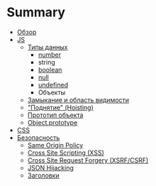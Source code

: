 # Summary

* [Обзор](README.md)
* [JS](js/README.md)
  * [Типы данных](js/types/README.md)
    * [number](js/types/number.md)
    * string
    * [boolean](js/types/boolean.md)
    * [null](js/types/null.md)
    * [undefined](js/types/undefined.md)
    * Объекты
  * [Замыкание и область видимости](js/closure-and-scope.md)
  * ["Поднятие" (Hoisting)](js/hoisting.md)
  * [Прототип объекта](js/proto.md)
  * [Object.prototype](js/prototype.md)
* [CSS](css/README.md)
* [Безопасность](security/README.md)
  * [Same Origin Policy](security/sop.md)
  * [Cross Site Scripting (XSS)](security/xss.md)
  * [Cross Site Request Forgery (XSRF/CSRF)](security/xsrf.md)
  * [JSON Hijacking](security/json-hijacking.md)
  * [Заголовки](security/headers.md)
